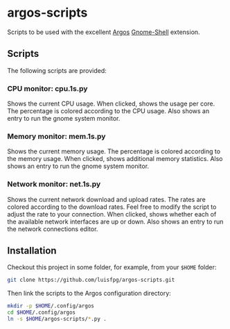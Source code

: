 # argos-scripts
Scripts to be used with the excellent
[Argos](https://github.com/p-e-w/argos)
[Gnome-Shell](https://www.gnome.org/gnome-3) extension.

## Scripts
The following scripts are provided:

### CPU monitor: cpu.1s.py
Shows the current CPU usage. When clicked, shows the usage per core.
The percentage is colored according to the CPU usage.
Also shows an entry to run the gnome system monitor.

### Memory monitor: mem.1s.py
Shows the current memory usage.
The percentage is colored according to the memory usage.
When clicked, shows additional memory statistics.
Also shows an entry to run the gnome system monitor.

### Network monitor: net.1s.py
Shows the current network download and upload rates.
The rates are colored according to the download rates. Feel free to modify
the script to adjust the rate to your connection.
When clicked, shows whether each of the available network interfaces
are up or down.
Also shows an entry to run the network connections editor.

## Installation
Checkout this project in some folder, for example, from your `$HOME` folder:
```bash
git clone https://github.com/luisfpg/argos-scripts.git
```
Then link the scripts to the Argos configuration directory:
```bash
mkdir -p $HOME/.config/argos
cd $HOME/.config/argos
ln -s $HOME/argos-scripts/*.py .
```
